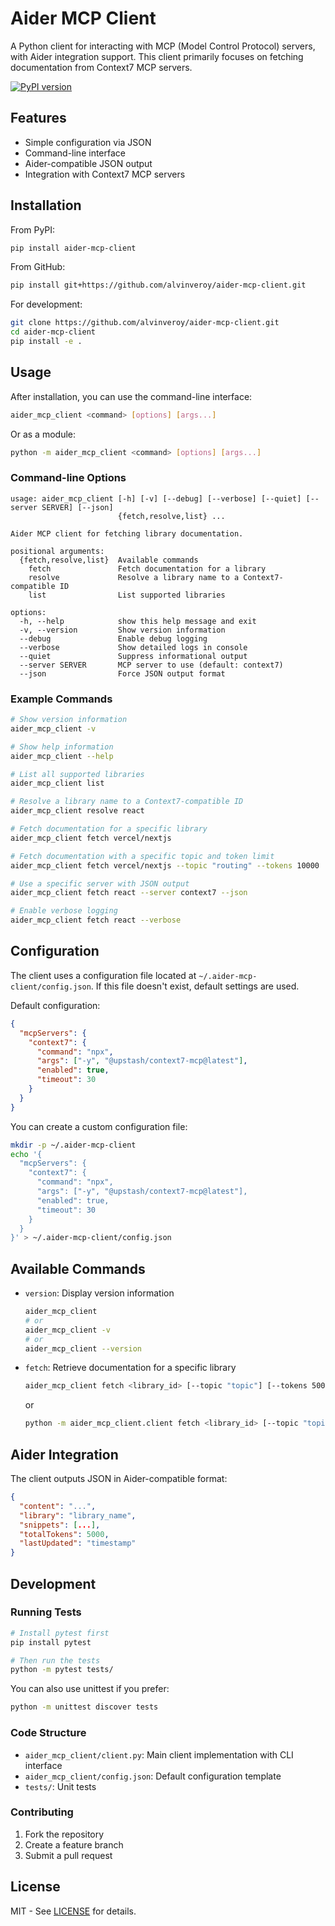 # Aider MCP Client

A Python client for interacting with MCP (Model Control Protocol) servers, with Aider integration support. This client primarily focuses on fetching documentation from Context7 MCP servers.

[![PyPI version](https://badge.fury.io/py/aider-mcp-client.svg)](https://badge.fury.io/py/aider-mcp-client)

## Features

- Simple configuration via JSON
- Command-line interface
- Aider-compatible JSON output
- Integration with Context7 MCP servers

## Installation

From PyPI:
```bash
pip install aider-mcp-client
```

From GitHub:
```bash
pip install git+https://github.com/alvinveroy/aider-mcp-client.git
```

For development:
```bash
git clone https://github.com/alvinveroy/aider-mcp-client.git
cd aider-mcp-client
pip install -e .
```

## Usage

After installation, you can use the command-line interface:

```bash
aider_mcp_client <command> [options] [args...]
```

Or as a module:
```bash
python -m aider_mcp_client <command> [options] [args...]
```

### Command-line Options

```
usage: aider_mcp_client [-h] [-v] [--debug] [--verbose] [--quiet] [--server SERVER] [--json]
                        {fetch,resolve,list} ...

Aider MCP client for fetching library documentation.

positional arguments:
  {fetch,resolve,list}  Available commands
    fetch               Fetch documentation for a library
    resolve             Resolve a library name to a Context7-compatible ID
    list                List supported libraries

options:
  -h, --help            show this help message and exit
  -v, --version         Show version information
  --debug               Enable debug logging
  --verbose             Show detailed logs in console
  --quiet               Suppress informational output
  --server SERVER       MCP server to use (default: context7)
  --json                Force JSON output format
```

### Example Commands

```bash
# Show version information
aider_mcp_client -v

# Show help information
aider_mcp_client --help

# List all supported libraries
aider_mcp_client list

# Resolve a library name to a Context7-compatible ID
aider_mcp_client resolve react

# Fetch documentation for a specific library
aider_mcp_client fetch vercel/nextjs

# Fetch documentation with a specific topic and token limit
aider_mcp_client fetch vercel/nextjs --topic "routing" --tokens 10000

# Use a specific server with JSON output
aider_mcp_client fetch react --server context7 --json

# Enable verbose logging
aider_mcp_client fetch react --verbose
```

## Configuration

The client uses a configuration file located at `~/.aider-mcp-client/config.json`. If this file doesn't exist, default settings are used.

Default configuration:
```json
{
  "mcpServers": {
    "context7": {
      "command": "npx",
      "args": ["-y", "@upstash/context7-mcp@latest"],
      "enabled": true,
      "timeout": 30
    }
  }
}
```

You can create a custom configuration file:
```bash
mkdir -p ~/.aider-mcp-client
echo '{
  "mcpServers": {
    "context7": {
      "command": "npx",
      "args": ["-y", "@upstash/context7-mcp@latest"],
      "enabled": true,
      "timeout": 30
    }
  }
}' > ~/.aider-mcp-client/config.json
```

## Available Commands

- `version`: Display version information
  ```bash
  aider_mcp_client
  # or
  aider_mcp_client -v
  # or
  aider_mcp_client --version
  ```

- `fetch`: Retrieve documentation for a specific library
  ```bash
  aider_mcp_client fetch <library_id> [--topic "topic"] [--tokens 5000]
  ```
  or
  ```bash
  python -m aider_mcp_client.client fetch <library_id> [--topic "topic"] [--tokens 5000]
  ```

## Aider Integration

The client outputs JSON in Aider-compatible format:
```json
{
  "content": "...",
  "library": "library_name",
  "snippets": [...],
  "totalTokens": 5000,
  "lastUpdated": "timestamp"
}
```

## Development

### Running Tests
```bash
# Install pytest first
pip install pytest

# Then run the tests
python -m pytest tests/
```

You can also use unittest if you prefer:
```bash
python -m unittest discover tests
```

### Code Structure
- `aider_mcp_client/client.py`: Main client implementation with CLI interface
- `aider_mcp_client/config.json`: Default configuration template
- `tests/`: Unit tests


### Contributing
1. Fork the repository
2. Create a feature branch
3. Submit a pull request

## License
MIT - See [LICENSE](LICENSE) for details.

